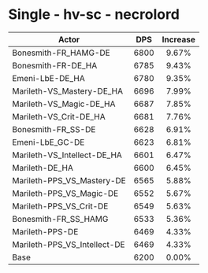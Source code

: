 # Single - hv-sc - necrolord
| Actor | DPS | Increase |
|---|:---:|:---:|
|Bonesmith-FR_HAMG-DE|6800|9.67%|
|Bonesmith-FR-DE_HA|6785|9.43%|
|Emeni-LbE-DE_HA|6780|9.35%|
|Marileth-VS_Mastery-DE_HA|6696|7.99%|
|Marileth-VS_Magic-DE_HA|6687|7.85%|
|Marileth-VS_Crit-DE_HA|6681|7.76%|
|Bonesmith-FR_SS-DE|6628|6.91%|
|Emeni-LbE_GC-DE|6623|6.81%|
|Marileth-VS_Intellect-DE_HA|6601|6.47%|
|Marileth-DE_HA|6600|6.45%|
|Marileth-PPS_VS_Mastery-DE|6565|5.88%|
|Marileth-PPS_VS_Magic-DE|6552|5.67%|
|Marileth-PPS_VS_Crit-DE|6549|5.63%|
|Bonesmith-FR_SS_HAMG|6533|5.36%|
|Marileth-PPS-DE|6469|4.33%|
|Marileth-PPS_VS_Intellect-DE|6469|4.33%|
|Base|6200|0.00%|
